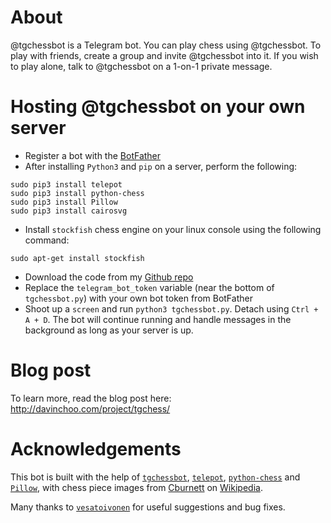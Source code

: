 # About
@tgchessbot is a Telegram bot. You can play chess using @tgchessbot. To play with friends, create a group and invite @tgchessbot into it. If you wish to play alone, talk to @tgchessbot on a 1-on-1 private message.

# Hosting @tgchessbot on your own server

* Register a bot with the [BotFather](https://telegram.me/botfather)
* After installing `Python3` and `pip` on a server, perform the following:

```
sudo pip3 install telepot
sudo pip3 install python-chess
sudo pip3 install Pillow
sudo pip3 install cairosvg
```

* Install `stockfish` chess engine on your linux console using the following command:
```
sudo apt-get install stockfish
```

* Download the code from my [Github repo](https://github.com/mahdavifar2002/tgchessbot)
* Replace the `telegram_bot_token` variable (near the bottom of `tgchessbot.py`) with your own bot token from BotFather
* Shoot up a `screen` and run `python3 tgchessbot.py`. Detach using `Ctrl + A + D`. The bot will continue running and handle messages in the background as long as your server is up.

# Blog post
To learn more, read the blog post here: http://davinchoo.com/project/tgchess/

# Acknowledgements
This bot is built with the help of [`tgchessbot`](https://github.com/cxjdavin/tgchessbot), [`telepot`](https://github.com/nickoala/telepot), [`python-chess`](https://github.com/niklasf/python-chess) and [`Pillow`](https://pillow.readthedocs.io/en/3.2.x/), with chess piece images from [Cburnett](https://en.wikipedia.org/wiki/User:Cburnett) on [Wikipedia](https://en.wikipedia.org/wiki/Chess_piece).

Many thanks to [`vesatoivonen`](https://github.com/vesatoivonen) for useful suggestions and bug fixes.
